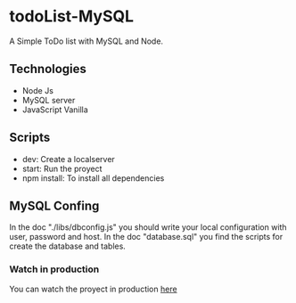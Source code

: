 # todoList-MySQL
<p>A Simple ToDo list with MySQL and Node.</p>
<h2>Technologies</h2>
<ul>
<li>Node Js</li>
<li>MySQL server</li>
<li>JavaScript Vanilla</li>
</ul>

<h2>Scripts</h2>
<ul>
<li>dev: Create a localserver</li>
<li>start: Run the proyect</li>
<li>npm install: To install all dependencies</li>
</ul>
<h2>MySQL Confing</h2>
<p>In the doc "./libs/dbconfig.js" you should write your local configuration with user, password and host. In the doc "database.sql" you find the scripts for create the database and tables.</p>
<h3>Watch in production</h3>
<p>You can watch the proyect in production <a href="https://tasklist-mysql.vercel.app/">here</a></p>
